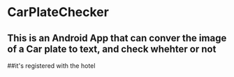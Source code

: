 # CarPlateChecker

## This is an Android App that can conver the image of a Car plate to text, and check whehter or not 
##it's registered with the hotel
